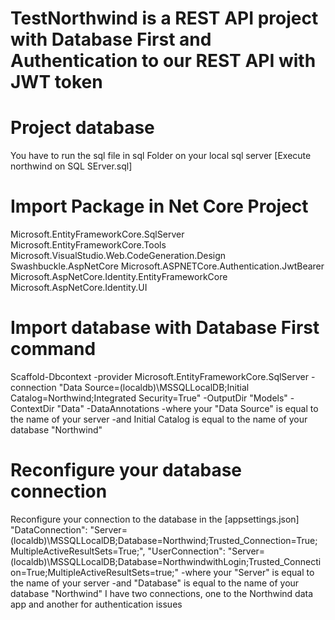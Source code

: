 # TestNorthwind is a REST API project with Database First and Authentication to our REST API with JWT token

  # Project database
You have to run the sql file in sql Folder on your local sql server [Execute northwind on SQL SErver.sql]

  # Import Package in Net Core Project
  Microsoft.EntityFrameworkCore.SqlServer
  Microsoft.EntityFrameworkCore.Tools
  Microsoft.VisualStudio.Web.CodeGeneration.Design
  Swashbuckle.AspNetCore
  Microsoft.ASPNETCore.Authentication.JwtBearer
  Microsoft.AspNetCore.Identity.EntityFrameworkCore
  Microsoft.AspNetCore.Identity.UI

  # Import database with Database First command
Scaffold-Dbcontext -provider Microsoft.EntityFrameworkCore.SqlServer -connection "Data Source=(localdb)\MSSQLLocalDB;Initial Catalog=Northwind;Integrated Security=True" -OutputDir "Models" -ContextDir "Data" -DataAnnotations 
-where your "Data Source" is equal to the name of your server
-and Initial Catalog is equal to the name of your database "Northwind"

  # Reconfigure your database connection
  Reconfigure your connection to the database in the [appsettings.json]
    "DataConnection": "Server=(localdb)\\MSSQLLocalDB;Database=Northwind;Trusted_Connection=True;MultipleActiveResultSets=True;",
    "UserConnection": "Server=(localdb)\\MSSQLLocalDB;Database=NorthwindwithLogin;Trusted_Connection=True;MultipleActiveResultSets=true;"
    -where your "Server" is equal to the name of your server
    -and "Database" is equal to the name of your database "Northwind"
    I have two connections, one to the Northwind data app and another for authentication issues





